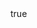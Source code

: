 ---
id: '30'
type: positions
slug: solano-county-board-of-supervisors-district-1
label: Supervisor
role: District 1
position:
post_id:
start_date:
end_date:
contact_type:
contact_label:
link_url: http://www.co.solano.ca.us/depts/bos/members/default.asp
link_note:
compensated:
created_at: '2017-02-27T07:04:27.848Z'
updated_at: '2021-06-02T03:23:11.106Z'
body:
  data:
    id: '5'
    type: bodies
agency:
  data:
    id: '11'
    type: agencies
person:
  data:
    id: '27'
    type: people

layout: position
---